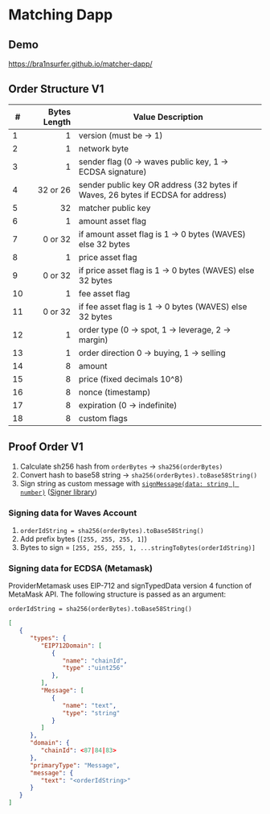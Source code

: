 # Matching Dapp

## Demo

<https://bra1nsurfer.github.io/matcher-dapp/>

## Order Structure V1

| #  | Bytes Length | Value Description                                                               |
|----|-------------:|---------------------------------------------------------------------------------|
| 1  |            1 | version (must be -> 1)                                                          |
| 2  |            1 | network byte                                                                    |
| 3  |            1 | sender flag (0 -> waves public key, 1 -> ECDSA signature)                       |
| 4  |     32 or 26 | sender public key OR address (32 bytes if Waves, 26 bytes if ECDSA for address) |
| 5  |           32 | matcher public key                                                              |
| 6  |            1 | amount asset flag                                                               |
| 7  |      0 or 32 | if amount asset flag is 1 -> 0 bytes (WAVES) else 32 bytes                      |
| 8  |            1 | price asset flag                                                                |
| 9  |      0 or 32 | if price asset flag is 1 -> 0 bytes (WAVES) else 32 bytes                       |
| 10 |            1 | fee asset flag                                                                  |
| 11 |      0 or 32 | if fee asset flag is 1 -> 0 bytes (WAVES) else 32 bytes                         |
| 12 |            1 | order type (0 -> spot, 1 -> leverage, 2 -> margin)                              |
| 13 |            1 | order direction 0 -> buying, 1 -> selling                                       |
| 14 |            8 | amount                                                                          |
| 15 |            8 | price (fixed decimals 10^8)                                                     |
| 16 |            8 | nonce (timestamp)                                                               |
| 17 |            8 | expiration (0 -> indefinite)                                                    |
| 18 |            8 | custom flags                                                                    |

## Proof Order V1

1. Calculate sh256 hash from `orderBytes` -> `sha256(orderBytes)`
1. Convert hash to base58 string -> `sha256(orderBytes).toBase58String()`
1. Sign string as custom message with [`signMessage(data: string | number)`](https://docs.waves.tech/en/building-apps/waves-api-and-sdk/client-libraries/signer#signmessage) ([Signer library](https://github.com/wavesplatform/signer))

### Signing data for Waves Account

1. `orderIdString = sha256(orderBytes).toBase58String()`
1. Add prefix bytes (`[255, 255, 255, 1]`)
1. Bytes to sign = `[255, 255, 255, 1, ...stringToBytes(orderIdString)]`

### Signing data for ECDSA (Metamask)

ProviderMetamask uses EIP-712 and signTypedData version 4 function of MetaMask API. The following structure is passed as an argument:

`orderIdString = sha256(orderBytes).toBase58String()`

```json
[
   {
      "types": {
         "EIP712Domain": [
            {
               "name": "chainId",
               "type" :"uint256"
            },
         ],
         "Message": [
            {
               "name": "text",
               "type": "string"
            }
         ]
      },
      "domain": {
         "chainId": <87|84|83>
      },
      "primaryType": "Message",
      "message": {
         "text": "<orderIdString>"
      }
   }
]
```
